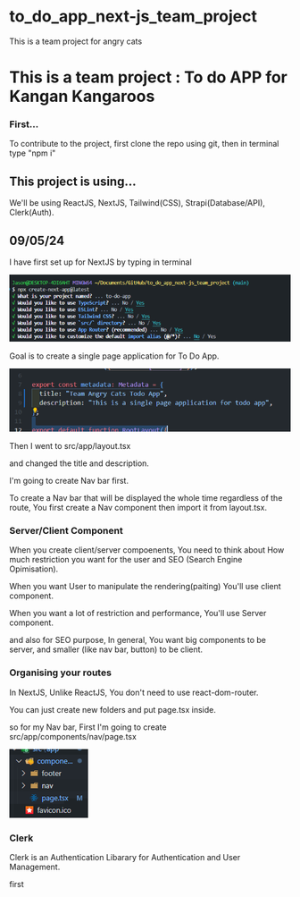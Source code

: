 # to_do_app_next-js_team_project
 This is a team project for angry cats




# This is a team project : To do APP for Kangan Kangaroos 




### First...


To contribute to the project, first clone the repo using git, then in terminal type "npm i" 

## This project is using...

We'll be using ReactJS, NextJS, Tailwind(CSS), Strapi(Database/API), Clerk(Auth).


## 09/05/24

I have first set up for NextJS by typing in terminal 

 ![alt text](image.png)

 Goal is to create a single page application for To Do App.

 ![alt text](image-1.png)

 Then I went to src/app/layout.tsx 

 and changed the title and description.


 I'm going to create Nav bar first.

 To create a Nav bar that will be displayed the whole time regardless of the route, You first create a Nav component then import it from layout.tsx.

### Server/Client Component

 When you create client/server compoenents, You need to think about How much restriction you want for the user and SEO (Search Engine Opimisation).

When you want User to manipulate the rendering(paiting) You'll use client component.

When you want a lot of restriction and performance, You'll use Server component.

and also for SEO purpose, In general, You want big components to be server, and smaller (like nav bar, button) to be client. 

### Organising your routes

In NextJS, Unlike ReactJS, You don't need to use react-dom-router.

You can just create new folders and put page.tsx inside.

so for my Nav bar, First I'm going to create src/app/components/nav/page.tsx

![alt text](image-2.png)




### Clerk

Clerk is an Authentication Libarary for Authentication and User Management.


first 

